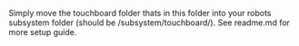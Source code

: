 Simply move the touchboard folder thats in this folder into your robots subsystem folder (should be /subsystem/touchboard/). See readme.md for more setup guide.